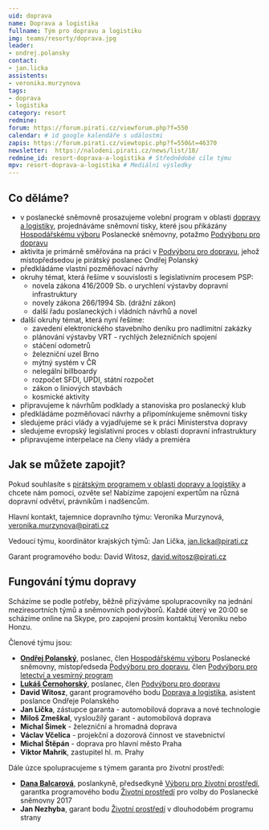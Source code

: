```yaml
---
uid: doprava
name: Doprava a logistika
fullname: Tým pro dopravu a logistiku
img: teams/resorty/doprava.jpg
leader:
- ondrej.polansky
contact:
- jan.licka
assistents:
- veronika.murzynova
tags:
- doprava
- logistika
category: resort
redmine:
forum: https://forum.pirati.cz/viewforum.php?f=550
calendar: # id google kalendáře s událostmi
zapis: https://forum.pirati.cz/viewtopic.php?f=550&t=46370
newsletter:  https://nalodeni.pirati.cz/news/list/18/
redmine_id: resort-doprava-a-logistika # Střednědobé cíle týmu
mpv: resort-doprava-a-logistika # Mediální výsledky
---
```



Co děláme?
----------

* v poslanecké sněmovně prosazujeme volební program v oblasti [dopravy a logistiky](https://www.pirati.cz/program/psp2017/doprava/), projednáváme sněmovní tisky, které jsou přikázány [Hospodářskému výboru](http://www.psp.cz/sqw/hp.sqw?k=3500) Poslanecké sněmovny, potažmo [Podvýboru pro dopravu](http://www.psp.cz/sqw/hp.sqw?k=3520)
* aktivita je primárně směřována na práci v [Podvýboru pro dopravu](http://www.psp.cz/sqw/hp.sqw?k=3520), jehož místopředsedou je pirátský poslanec Ondřej Polanský
* předkládáme vlastní pozměňovací návrhy
* okruhy témat, která řešíme v souvislosti s legislativním procesem PSP:
  * novela zákona  416/2009 Sb. o urychlení výstavby dopravní infrastruktury
  * novely zákona  266/1994 Sb. (drážní zákon)
  * další řadu poslaneckých i vládních návrhů a novel
* další okruhy témat, která nyní řešíme:
  * zavedení elektronického stavebního deníku pro nadlimitní zakázky
  * plánování výstavby VRT - rychlých železničních spojení
  * stáčení odometrů
  * železniční uzel Brno
  * mýtný systém v ČR
  * nelegální billboardy
  * rozpočet SFDI, UPDI, státní rozpočet
  * zákon o liniových stavbách
  * kosmické aktivity
* připravujeme k návrhům podklady a stanoviska pro poslanecký klub
* předkládáme pozměňovací návrhy a připomínkujeme sněmovní tisky
* sledujeme práci vlády a vyjadřujeme se k práci Ministerstva dopravy
* sledujeme evropský legislativní proces v oblasti dopravní infrastruktury
* připravujeme interpelace na členy vlády a premiéra

Jak se můžete zapojit?
----------------------

Pokud souhlasíte s [pirátským programem v oblasti dopravy a logistiky](https://www.pirati.cz/program/psp2017/doprava/) a chcete nám pomoci, ozvěte se!
Nabízíme zapojení expertům na různá dopravní odvětví, právníkům i nadšencům.

Hlavní kontakt, tajemnice dopravního týmu: Veronika Murzynová, veronika.murzynova@pirati.cz

Vedoucí týmu, koordinátor krajských týmů: Jan Lička, jan.licka@pirati.cz

Garant programového bodu: David Witosz, david.witosz@pirati.cz

Fungování týmu dopravy
----------------------

Scházíme se podle potřeby, běžně přizýváme spolupracovníky na jednání meziresortních týmů a sněmovních podvýborů.
Každé úterý ve 20:00 se scházíme online na Skype, pro zapojení prosím kontaktuj Veroniku nebo Honzu.

Členové týmu jsou:

* **[Ondřej Polanský](https://www.pirati.cz/lide/ondrej-polansky/)**, poslanec, člen [Hospodářskému výboru](http://www.psp.cz/sqw/hp.sqw?k=3500) Poslanecké sněmovny, místopředseda [Podvýboru pro dopravu](http://www.psp.cz/sqw/hp.sqw?k=3520), člen [Podvýboru pro letectví a vesmírný program](http://www.psp.cz/sqw/hp.sqw?k=3529)
* **[Lukáš Černohorský](https://www.pirati.cz/lide/lukas-cernohorsky/)**, poslanec, člen [Podvýboru pro dopravu](http://www.psp.cz/sqw/hp.sqw?k=3520)
* **David Witosz**, garant programového bodu [Doprava a logistika](https://www.pirati.cz/program/psp2017/doprava/), asistent poslance Ondřeje Polanského
* **Jan Lička**, zástupce garanta - automobilová doprava a nové technologie
* **Miloš Zmeškal**, vysloužilý garant - automobilová doprava
* **Michal Šimek** - železniční a hromadná doprava
* **Václav Včelica** - projekční a dozorová činnost ve stavebnictví
* **Michal Štěpán** - doprava pro hlavní město Praha
* **Viktor Mahrik**, zastupitel hl. m. Prahy

Dále úzce spolupracujeme s týmem garanta pro životní prostředí:

* **[Dana Balcarová](https://www.pirati.cz/lide/dana-balcarova/)**, poslankyně, předsedkyně [Výboru pro životní prostředí](http://www.psp.cz/sqw/hp.sqw?k=4600), garantka programového bodu [Životní prostředí](https://www.pirati.cz/program/psp2017/zivotni-prostredi/) pro volby do Poslanecké sněmovny 2017
* **Jan Nezhyba**, garant bodu [Životní prostředí](https://www.pirati.cz/program/dlouhodoby/zivotni-prostredi/) v dlouhodobém programu strany
